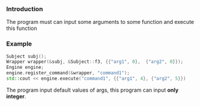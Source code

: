 ### Introduction
The program must can input some arguments to some function and execute this function

### Example
```c++
Subject subj();
Wrapper wrapper(&subj, &Subject::f3, {{"arg1", 0},  {"arg2", 0}});
Engine engine;
engine.register_command(&wrapper, "command1");
std::cout << engine.execute("command1", {{"arg1", 4}, {"arg2", 5}})
```
The program input default values of args, this program can input **only integer**.

